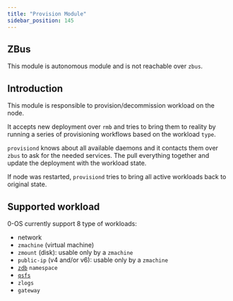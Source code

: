 ```yaml
---
title: "Provision Module"
sidebar_position: 145
---
```


## ZBus

This module is autonomous module and is not reachable over `zbus`.

## Introduction

This module is responsible to provision/decommission workload on the node.

It accepts new deployment over `rmb` and tries to bring them to reality by running a series of provisioning workflows based on the workload `type`.

`provisiond` knows about all available daemons and it contacts them over `zbus` to ask for the needed services. The pull everything together and update the deployment with the workload state.

If node was restarted, `provisiond` tries to bring all active workloads back to original state.
## Supported workload

0-OS currently support 8 type of workloads:
- network
- `zmachine` (virtual machine)
- `zmount` (disk): usable only by a `zmachine`
- `public-ip` (v4 and/or v6): usable only by a `zmachine`
- [`zdb`](https://github.com/threefoldtech/0-DB) `namespace`
- [`qsfs`](https://github.com/threefoldtech/quantum-storage)
- `zlogs`
- `gateway`
